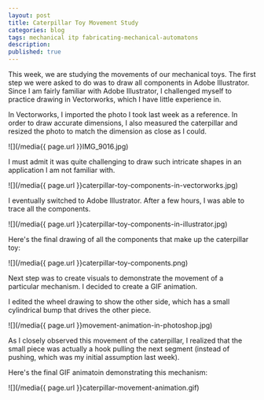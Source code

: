 ```yaml
---
layout: post
title: Caterpillar Toy Movement Study
categories: blog
tags: mechanical itp fabricating-mechanical-automatons
description:
published: true
---
```


This week, we are studying the movements of our mechanical toys. The first step we were asked to do was to draw all components in Adobe Illustrator. Since I am fairly familiar with Adobe Illustrator, I challenged myself to practice drawing in Vectorworks, which I have little experience in.

<!--more-->

In Vectorworks, I imported the photo I took last week as a reference. In order to draw accurate dimensions, I also measured the caterpillar and resized the photo to match the dimension as close as I could.

![](/media{{ page.url }}IMG_9016.jpg)

I must admit it was quite challenging to draw such intricate shapes in an application I am not familiar with.

![](/media{{ page.url }}caterpillar-toy-components-in-vectorworks.jpg)

I eventually switched to Adobe Illustrator. After a few hours, I was able to trace all the components.

![](/media{{ page.url }}caterpillar-toy-components-in-illustrator.jpg)

Here's the final drawing of all the components that make up the caterpillar toy:

![](/media{{ page.url }}caterpillar-toy-components.png)

Next step was to create visuals to demonstrate the movement of a particular mechanism. I decided to create a GIF animation.

I edited the wheel drawing to show the other side, which has a small cylindrical bump that drives the other piece.

![](/media{{ page.url }}movement-animation-in-photoshop.jpg)

As I closely observed this movement of the caterpillar, I realized that the small piece was actually a hook pulling the next segment (instead of pushing, which was my initial assumption last week).

Here's the final GIF animatoin demonstrating this mechanism:

![](/media{{ page.url }}caterpillar-movement-animation.gif)
